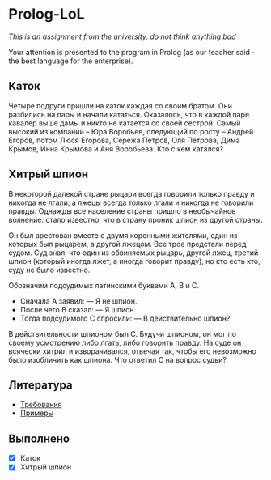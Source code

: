 # **Prolog-LoL**

*This is an assignment from the university, do not think anything bad*

Your attention is presented to the program in Prolog (as our teacher said - the best language for the enterprise).

## **Каток**

Четыре подруги пришли на каток каждая со своим братом. Они разбились на пары
и начали кататься. Оказалось, что в каждой паре кавалер выше дамы и никто не катается
со своей сестрой. Самый высокий из компании – Юра Воробьев, следующий по росту –
Андрей Егоров, потом Люся Егорова, Сережа Петров, Оля Петрова, Дима Крымов, Инна
Крымова и Аня Воробьева. Кто с кем катался?

## **Хитрый шпион**

В некоторой далекой стране рыцари всегда говорили только правду и никогда не лгали, а
лжецы всегда только лгали и никогда не говорили правды. Однажды все население страны пришло в
необычайное волнение: стало известно, что в страну проник шпион из другой страны.

Он был арестован вместе с двумя коренными жителями, один из которых был рыцарем, а другой
лжецом. Все трое предстали перед судом. Суд знал, что один из обвиняемых рыцарь, другой лжец,
третий шпион (который иногда лжет, а иногда говорит правду), но кто есть кто, суду не было известно.

Обозначим подсудимых латинскими буквами А, В и С.
- Сначала А заявил: — Я не шпион.
- После чего В сказал: — Я шпион.
- Тогда подсудимого С спросили: — В действительно шпион?

В действительности шпионом был С. Будучи шпионом, он мог по своему усмотрению либо лгать, либо
говорить правду. На суде он всячески хитрил и изворачивался, отвечая так, чтобы его невозможно было
изобличить как шпиона.
Что ответил С на вопрос судьи?

## **Литература**

- [Требования](https://lms.mai.ru/mod/page/view.php?id=54741)
- [Примеры](https://lms.mai.ru/mod/book/view.php?id=54743&chapterid=1949)

## **Выполнено**

- [x] Каток
- [x] Хитрый шпион